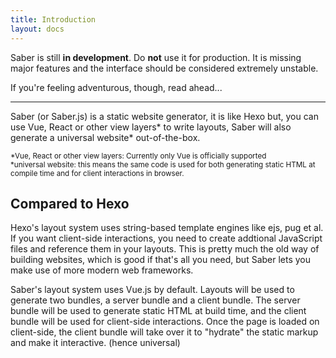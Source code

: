 ```yaml
---
title: Introduction
layout: docs
---
```


Saber is still **in development**. Do **not** use it for production. It is missing major features and the interface should be considered extremely unstable.

If you're feeling adventurous, though, read ahead...

---

Saber (or Saber.js) is a static website generator, it is like Hexo but, you can use Vue, React or other view layers* to write layouts, Saber will also generate a universal website* out-of-the-box.

<sup>*Vue, React or other view layers: Currently only Vue is officially supported</sup><br>
<sup>*universal website: this means the same code is used for both generating static HTML at compile time and for client interactions in browser.</sup>

## Compared to Hexo

Hexo's layout system uses string-based template engines like ejs, pug et al. If you want client-side interactions, you need to create addtional JavaScript files and reference them in your layouts. This is pretty much the old way of building websites, which is good if that's all you need, but Saber lets you make use of more modern web frameworks.

Saber's layout system uses Vue.js by default. Layouts will be used to generate two bundles, a server bundle and a client bundle. The server bundle will be used to generate static HTML at build time, and the client bundle will be used for client-side interactions. Once the page is loaded on client-side, the client bundle will take over it to "hydrate" the static markup and make it interactive. (hence universal)
